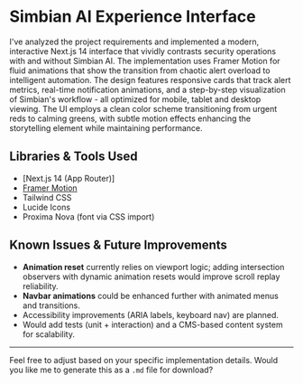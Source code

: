 # Simbian AI Experience Interface

I've analyzed the project requirements and implemented a modern, interactive Next.js 14 interface that vividly contrasts security operations with and without Simbian AI. The implementation uses Framer Motion for fluid animations that show the transition from chaotic alert overload to intelligent automation. The design features responsive cards that track alert metrics, real-time notification animations, and a step-by-step visualization of Simbian's workflow - all optimized for mobile, tablet and desktop viewing. The UI employs a clean color scheme transitioning from urgent reds to calming greens, with subtle motion effects enhancing the storytelling element while maintaining performance.
## Libraries & Tools Used

- [Next.js 14 (App Router)]
- [Framer Motion](https://www.framer.com/motion/)
- Tailwind CSS
- Lucide Icons
- Proxima Nova (font via CSS import)

## Known Issues & Future Improvements

- **Animation reset** currently relies on viewport logic; adding intersection observers with dynamic animation resets would improve scroll replay reliability.
- **Navbar animations** could be enhanced further with animated menus and transitions.
- Accessibility improvements (ARIA labels, keyboard nav) are planned.
- Would add tests (unit + interaction) and a CMS-based content system for scalability.

---

Feel free to adjust based on your specific implementation details.
Would you like me to generate this as a `.md` file for download?
